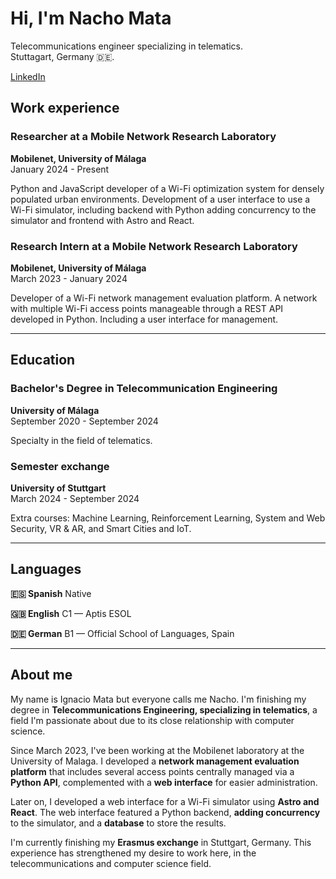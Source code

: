# Hi, I'm Nacho Mata
Telecommunications engineer specializing in telematics.  
Stuttagart, Germany 🇩🇪.

[LinkedIn](https://www.linkedin.com/in/nacho-mata/)

## Work experience

### Researcher at a Mobile Network Research Laboratory
**Mobilenet, University of Málaga**  
January 2024 - Present

Python and JavaScript developer of a Wi-Fi optimization system for densely populated urban environments. Development of a user interface to use a Wi-Fi simulator, including backend with Python adding concurrency to the simulator and frontend with Astro and React.

### Research Intern at a Mobile Network Research Laboratory
**Mobilenet, University of Málaga**  
March 2023 - January 2024

Developer of a Wi-Fi network management evaluation platform. A network with multiple Wi-Fi access points manageable through a REST API developed in Python. Including a user interface for management.

---

## Education

### Bachelor's Degree in Telecommunication Engineering
**University of Málaga**  
September 2020 - September 2024

Specialty in the field of telematics.

### Semester exchange
**University of Stuttgart**  
March 2024 - September 2024

Extra courses: Machine Learning, Reinforcement Learning, System and Web Security, VR & AR, and Smart Cities and IoT.

---

## Languages
**🇪🇸 Spanish** Native

**🇬🇧 English** C1 — Aptis ESOL

**🇩🇪 German** B1 — Official School of Languages, Spain

---

## About me

My name is Ignacio Mata but everyone calls me Nacho. I'm finishing my degree in **Telecommunications Engineering, specializing in telematics**, a field I'm passionate about due to its close relationship with computer science.

Since March 2023, I've been working at the Mobilenet laboratory at the University of Malaga. I developed a **network management evaluation platform** that includes several access points centrally managed via a **Python API**, complemented with a **web interface** for easier administration.

Later on, I developed a web interface for a Wi-Fi simulator using **Astro and React**. The web interface featured a Python backend, **adding concurrency** to the simulator, and a **database** to store the results.

I'm currently finishing my **Erasmus exchange** in Stuttgart, Germany. This experience has strengthened my desire to work here, in the telecommunications and computer science field.

